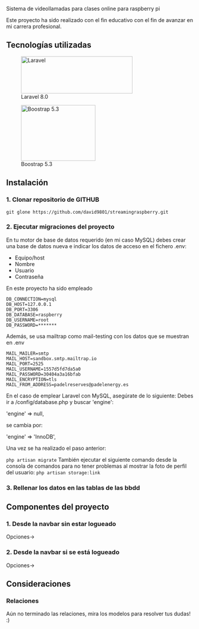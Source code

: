 


Sistema de videollamadas para clases online para raspberry pi


Este proyecto ha sido realizado con el fin educativo con el fin de avanzar en mi carrera profesional.

## Tecnologías utilizadas

<figure>
    <img src="https://raw.githubusercontent.com/laravel/art/master/logo-lockup/5%20SVG/2%20CMYK/1%20Full%20Color/laravel-logolockup-cmyk-red.svg"
         alt="Laravel" width="300" height="100">
    <figcaption>Laravel 8.0</figcaption>
</figure>

<figure>
    <img src="https://getbootstrap.com/docs/5.3/assets/brand/bootstrap-logo-shadow.png"
         alt="Boostrap 5.3" width="200" height="150">
    <figcaption>Boostrap 5.3</figcaption>
</figure>

## Instalación

### 1. Clonar repositorio de GITHUB

`git glone https://github.com/david9801/streamingraspberry.git`

### 2. Ejecutar migraciones del proyecto

En tu motor de base de datos requerido (en mi caso MySQL) debes crear una base de datos nueva e indicar los datos de acceso en el fichero .env:
- Equipo/host
- Nombre 
- Usuario 
- Contraseña 

En este proyecto ha sido empleado

```
DB_CONNECTION=mysql
DB_HOST=127.0.0.1
DB_PORT=3306
DB_DATABASE=raspberry
DB_USERNAME=root
DB_PASSWORD=*******
```
Además, se usa mailtrap como mail-testing con los datos que se muestran en .env
```
MAIL_MAILER=smtp
MAIL_HOST=sandbox.smtp.mailtrap.io
MAIL_PORT=2525
MAIL_USERNAME=1557d5fd7da5a0
MAIL_PASSWORD=30404a3a16bfab
MAIL_ENCRYPTION=tls
MAIL_FROM_ADDRESS=padelreserves@padelenergy.es
```

En el caso de emplear Laravel con MySQL, asegúrate de lo siguiente:
Debes ir a /config/database.php y buscar 'engine':

'engine' => null,

se cambia por:

'engine' => 'InnoDB',

Una vez se ha realizado el paso anterior:

`php artisan migrate`
También ejecutar el siguiente comando desde la consola de comandos para no tener problemas al mostrar la foto de perfil del usuario:
`php artisan storage:link`

### 3. Rellenar los datos en las tablas de las bbdd



## Componentes del proyecto
### 1. Desde la navbar sin estar logueado
Opciones->


### 2. Desde la navbar si se está logueado
Opciones-> 

## Consideraciones

### Relaciones
Aún no terminado las relaciones, mira los modelos para resolver tus dudas! :)
